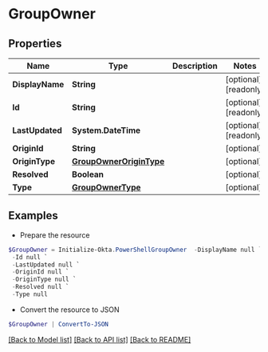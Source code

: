 # GroupOwner
## Properties

Name | Type | Description | Notes
------------ | ------------- | ------------- | -------------
**DisplayName** | **String** |  | [optional] [readonly] 
**Id** | **String** |  | [optional] [readonly] 
**LastUpdated** | **System.DateTime** |  | [optional] [readonly] 
**OriginId** | **String** |  | [optional] 
**OriginType** | [**GroupOwnerOriginType**](GroupOwnerOriginType.md) |  | [optional] 
**Resolved** | **Boolean** |  | [optional] 
**Type** | [**GroupOwnerType**](GroupOwnerType.md) |  | [optional] 

## Examples

- Prepare the resource
```powershell
$GroupOwner = Initialize-Okta.PowerShellGroupOwner  -DisplayName null `
 -Id null `
 -LastUpdated null `
 -OriginId null `
 -OriginType null `
 -Resolved null `
 -Type null
```

- Convert the resource to JSON
```powershell
$GroupOwner | ConvertTo-JSON
```

[[Back to Model list]](../README.md#documentation-for-models) [[Back to API list]](../README.md#documentation-for-api-endpoints) [[Back to README]](../README.md)

